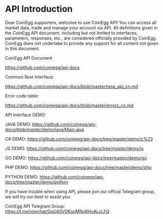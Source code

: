 # API Introduction

Dear CoinEgg supporters, welcome to use CoinEgg API! You can access all market data, trade and manage your account via API. All definitions given in the CoinEgg API document, including but not limited to interfaces, parameters, responses, etc., are considered officially provided by CoinEgg. CoinEgg does not undertake to provide any support for all content not given in this document.

CoinEgg API Document

<https://github.com/coinegg/api-docs>



Common Rest Interface:

<https://github.com/coinegg/api-docs/blob/master/rese_api_cn.md>



Error code table:

<https://github.com/coinegg/api-docs/blob/master/errors_cn.md>



API Interface DEMO

JAVA DEMO: <https://github.com/coinegg/api-docs/blob/master/demo/java/Main.java>

C# DEMO: <https://github.com/coinegg/api-docs/tree/master/demo/c%23>

JS DEMO: <https://github.com/coinegg/api-docs/tree/master/demo/js>

GO DEMO: <https://github.com/coinegg/api-docs/tree/master/demo/go>

PHP DEMO: <https://github.com/coinegg/api-docs/tree/master/demo/php>

PYTHON DEMO: <https://github.com/coinegg/api-docs/tree/master/demo/python>



If you have trouble when using API, please join our offical Telegram group, we will try our best to assist you.

CoinEgg API Telegram Group: <https://t.me/joinchat/GpUA5VGKsoMNo8HuALxLFQ>


